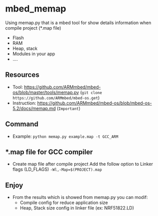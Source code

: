 # mbed_memap
Using memap.py that is a mbed tool for show details information when compile project (*.map file)
- Flash
- RAM
- Heap, stack
- Modules in your app
- ....

## Resources
- Tool: https://github.com/ARMmbed/mbed-os/blob/master/tools/memap.py (`git clone https://github.com/ARMmbed/mbed-os.get`)
- Instruction: https://github.com/ARMmbed/mbed-os/blob/mbed-os-5.2/docs/memap.md (`Important`)

## Command
- Example: `python memap.py example.map -t GCC_ARM`

## *.map file for GCC compiler
- Create map file after compile project
Add the follow option to Linker flags (LD_FLAGS)
`-Wl,-Map=$(PROJECT).map`

## Enjoy
- From the results which is showed from memap.py you can modif:
    + Compile config for reduce application size
    + Heap, Stack size config in linker file (ex: NRF51822.LD)





